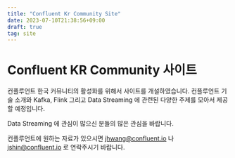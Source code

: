 ```yaml
---
title: "Confluent Kr Community Site"
date: 2023-07-10T21:38:56+09:00
draft: true
tag: site
---
```


# Confluent KR Community 사이트

컨플루언트 한국 커뮤니티의 활성화를 위해서 사이트를 개설하였습니다.
컨플루언트 기술 소개와 Kafka, Flink 그리고 Data Streaming 에 관련된 다양한 주제를 모아서 제공할 예정입니다.

Data Streaming 에 관심이 많으신 분들의 많은 관심을 바랍니다.

컨플루언트에 원하는 자료가 있으시면 jhwang@confluent.io 나 jshin@confluent.io 로 연락주시기 바랍니다.

